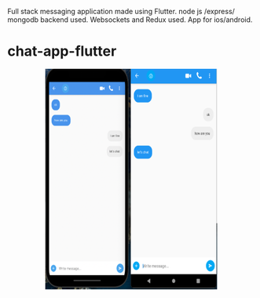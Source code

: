 Full stack messaging application made using Flutter. node js /express/ mongodb backend used. Websockets and Redux used. App for ios/android.

# chat-app-flutter

<p align="center">
<img src="chat-image.png" width="350" height="450" title="Detect image">
</p>

